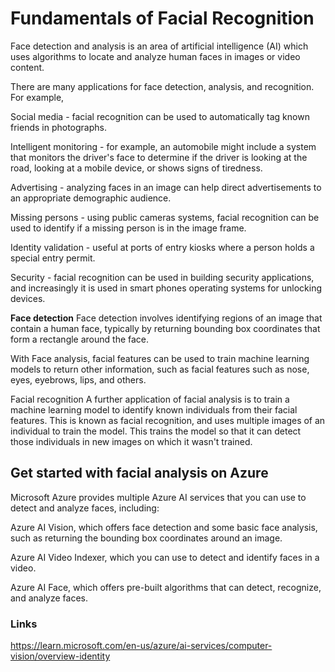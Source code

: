 # Fundamentals of Facial Recognition

Face detection and analysis is an area of artificial intelligence (AI) which uses algorithms to locate and analyze human faces in images or video content.

There are many applications for face detection, analysis, and recognition. For example,

Social media - facial recognition can be used to automatically tag known friends in photographs.

Intelligent monitoring - for example, an automobile might include a system that monitors the driver's face to determine if the driver is looking at the road, looking at a mobile device, or shows signs of tiredness.

Advertising - analyzing faces in an image can help direct advertisements to an appropriate demographic audience.

Missing persons - using public cameras systems, facial recognition can be used to identify if a missing person is in the image frame.

Identity validation - useful at ports of entry kiosks where a person holds a special entry permit.

Security - facial recognition can be used in building security applications, and increasingly it is used in smart phones operating systems for unlocking devices.

**Face detection**
Face detection involves identifying regions of an image that contain a human face, typically by returning bounding box coordinates that form a rectangle around the face.

With Face analysis, facial features can be used to train machine learning models to return other information, such as facial features such as nose, eyes, eyebrows, lips, and others.

Facial recognition
A further application of facial analysis is to train a machine learning model to identify known individuals from their facial features. This is known as facial recognition, and uses multiple images of an individual to train the model. This trains the model so that it can detect those individuals in new images on which it wasn't trained.

## Get started with facial analysis on Azure

Microsoft Azure provides multiple Azure AI services that you can use to detect and analyze faces, including:

Azure AI Vision, which offers face detection and some basic face analysis, such as returning the bounding box coordinates around an image.

Azure AI Video Indexer, which you can use to detect and identify faces in a video.

Azure AI Face, which offers pre-built algorithms that can detect, recognize, and analyze faces.

### Links

https://learn.microsoft.com/en-us/azure/ai-services/computer-vision/overview-identity
